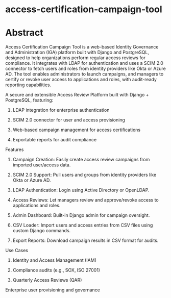 # access-certification-campaign-tool

# Abstract

Access Certification Campaign Tool is a web-based Identity Governance and Administration (IGA) platform built with Django and PostgreSQL, designed to help organizations perform regular access reviews for compliance. It integrates with LDAP for authentication and uses a SCIM 2.0 connector to fetch users and roles from identity providers like Okta or Azure AD. The tool enables administrators to launch campaigns, and managers to certify or revoke user access to applications and roles, with audit-ready reporting capabilities.

A secure and extensible Access Review Platform built with Django + PostgreSQL, featuring:

1. LDAP integration for enterprise authentication

2. SCIM 2.0 connector for user and access provisioning

3. Web-based campaign management for access certifications

4. Exportable reports for audit compliance


Features
1. Campaign Creation: Easily create access review campaigns from imported user/access data.

2. SCIM 2.0 Support: Pull users and groups from identity providers like Okta or Azure AD.

3. LDAP Authentication: Login using Active Directory or OpenLDAP.

4. Access Reviews: Let managers review and approve/revoke access to applications and roles.

5. Admin Dashboard: Built-in Django admin for campaign oversight.

6. CSV Loader: Import users and access entries from CSV files using custom Django commands.

7. Export Reports: Download campaign results in CSV format for audits.

Use Cases
1. Identity and Access Management (IAM)

2. Compliance audits (e.g., SOX, ISO 27001)

3. Quarterly Access Reviews (QAR)

Enterprise user provisioning and governance

